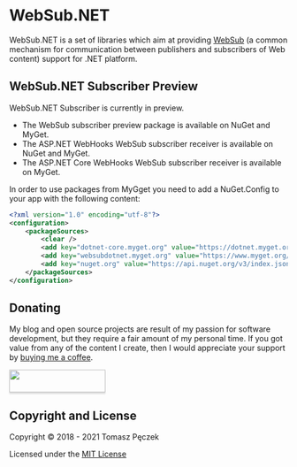 # WebSub.NET

WebSub.NET is a set of libraries which aim at providing [WebSub](https://www.w3.org/TR/websub/) (a common mechanism for communication between publishers and subscribers of Web content) support for .NET platform.

## WebSub.NET Subscriber Preview

WebSub.NET Subscriber is currently in preview.

- The WebSub subscriber preview package is available on NuGet and MyGet.
- The ASP.NET WebHooks WebSub subscriber receiver is available on NuGet and MyGet.
- The ASP.NET Core WebHooks WebSub subscriber receiver is available on MyGet.

In order to use packages from MyGget you need to add a NuGet.Config to your app with the following content:

```xml
<?xml version="1.0" encoding="utf-8"?>
<configuration>
    <packageSources>
        <clear />
        <add key="dotnet-core.myget.org" value="https://dotnet.myget.org/F/dotnet-core/api/v3/index.json" />
        <add key="websubdotnet.myget.org" value="https://www.myget.org/F/websubdotnet/api/v3/index.json" />
        <add key="nuget.org" value="https://api.nuget.org/v3/index.json" />
    </packageSources>
</configuration>
```

## Donating

My blog and open source projects are result of my passion for software development, but they require a fair amount of my personal time. If you got value from any of the content I create, then I would appreciate your support by [buying me a coffee](https://www.buymeacoffee.com/tpeczek).

<a href="https://www.buymeacoffee.com/tpeczek"><img src="https://www.buymeacoffee.com/assets/img/custom_images/black_img.png" style="height: 41px !important;width: 174px !important;box-shadow: 0px 3px 2px 0px rgba(190, 190, 190, 0.5) !important;-webkit-box-shadow: 0px 3px 2px 0px rgba(190, 190, 190, 0.5) !important;"  target="_blank"></a>

## Copyright and License

Copyright © 2018 - 2021 Tomasz Pęczek

Licensed under the [MIT License](https://github.com/tpeczek/WebSub.NET/blob/master/LICENSE.md)